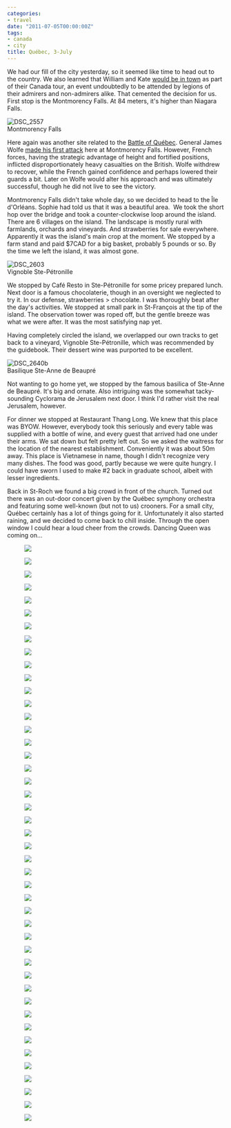 ```yaml
---
categories:
- travel
date: "2011-07-05T00:00:00Z"
tags:
- canada
- city
title: Québec, 3-July
---
```

We had our fill of the city yesterday, so it seemed like time to head out to the country. We also learned that William and Kate [would be in town](http://news.yahoo.com/prince-william-kate-undeterred-quebec-protests-174723189.html) as part of their Canada tour, an event undoubtedly to be attended by legions of their admirers and non-admirers alike. That cemented the decision for us. First stop is the Montmorency Falls. At 84 meters, it's higher than Niagara Falls.

<img title="DSC_2557" src="http://yentran.isamonkey.org/gallery/quebec-2/dsc_2557.jpg" />
<figcaption>Montmorency Falls</figcaption>

Here again was another site related to the [Battle of Québec](http://en.wikipedia.org/wiki/Battle_of_Quebec_%281759%29). General James Wolfe [made his first attack](http://en.wikipedia.org/wiki/Battle_of_Beauport) here at Montmorency Falls. However, French forces, having the strategic advantage of height and fortified positions, inflicted disproportionately heavy casualties on the British. Wolfe withdrew to recover, while the French gained confidence and perhaps lowered their guards a bit. Later on Wolfe would alter his approach and was ultimately successful, though he did not live to see the victory.

Montmorency Falls didn't take whole day, so we decided to head to the Île d'Orléans. Sophie had told us that it was a beautiful area.  We took the short hop over the bridge and took a counter-clockwise loop around the island. There are 6 villages on the island. The landscape is mostly rural with farmlands, orchards and vineyards. And strawberries for sale everywhere. Apparently it was the island's main crop at the moment. We stopped by a farm stand and paid $7CAD for a big basket, probably 5 pounds or so. By the time we left the island, it was almost gone.

<img title="DSC_2603" src="http://yentran.isamonkey.org/gallery/quebec-2/dsc_2603.jpg" />
<figcaption>Vignoble Ste-Pétronille</figcaption>

We stopped by Café Resto in Ste-Pétronille for some pricey prepared lunch. Next door is a famous chocolaterie, though in an oversight we neglected to try it. In our defense, strawberries > chocolate. I was thoroughly beat after the day's activities. We stopped at small park in St-François at the tip of the island. The observation tower was roped off, but the gentle breeze was what we were after. It was the most satisfying nap yet.

Having completely circled the island, we overlapped our own tracks to get back to a vineyard, Vignoble Ste-Pétronille, which was recommended by the guidebook. Their dessert wine was purported to be excellent.

<img title="DSC_2640b" src="http://yentran.isamonkey.org/gallery/quebec-2/dsc_2640b.jpg" />
<figcaption>Basilique Ste-Anne de Beaupré</figcaption>

Not wanting to go home yet, we stopped by the famous basilica of Ste-Anne de Beaupré. It's big and ornate. Also intriguing was the somewhat tacky-sounding Cyclorama de Jerusalem next door. I think I'd rather visit the real Jerusalem, however.

For dinner we stopped at Restaurant Thang Long. We knew that this place was BYOW. However, everybody took this seriously and every table was supplied with a bottle of wine, and every guest that arrived had one under their arms. We sat down but felt pretty left out. So we asked the waitress for the location of the nearest establishment. Conveniently it was about 50m away. This place is Vietnamese in name, though I didn't recognize very many dishes. The food was good, partly because we were quite hungry. I could have sworn I used to make #2 back in graduate school, albeit with lesser ingredients.

Back in St-Roch we found a big crowd in front of the church. Turned out there was an out-door concert given by the Québec symphony orchestra and featuring some well-known (but not to us) crooners. For a small city, Québec certainly has a lot of things going for it. Unfortunately it also started raining, and we decided to come back to chill inside. Through the open window I could hear a loud cheer from the crowds. Dancing Queen was coming on...


<figure>
  <img src="http://yentran.isamonkey.org/gallery/quebec-2/dsc_2389.jpg" />
</figure>
<figure>
  <img src="http://yentran.isamonkey.org/gallery/quebec-2/dsc_2394.jpg" />
</figure>
<figure>
  <img src="http://yentran.isamonkey.org/gallery/quebec-2/dsc_2413.jpg" />
</figure>
<figure>
  <img src="http://yentran.isamonkey.org/gallery/quebec-2/dsc_2425.jpg" />
</figure>
<figure>
  <img src="http://yentran.isamonkey.org/gallery/quebec-2/dsc_2439.jpg" />
</figure>
<figure>
  <img src="http://yentran.isamonkey.org/gallery/quebec-2/dsc_2457.jpg" />
</figure>
<figure>
  <img src="http://yentran.isamonkey.org/gallery/quebec-2/dsc_2468.jpg" />
</figure>
<figure>
  <img src="http://yentran.isamonkey.org/gallery/quebec-2/dsc_2477.jpg" />
</figure>
<figure>
  <img src="http://yentran.isamonkey.org/gallery/quebec-2/dsc_2489.jpg" />
</figure>
<figure>
  <img src="http://yentran.isamonkey.org/gallery/quebec-2/dsc_2497.jpg" />
</figure>
<figure>
  <img src="http://yentran.isamonkey.org/gallery/quebec-2/dsc_2500.jpg" />
</figure>
<figure>
  <img src="http://yentran.isamonkey.org/gallery/quebec-2/dsc_2502.jpg" />
</figure>
<figure>
  <img src="http://yentran.isamonkey.org/gallery/quebec-2/dsc_2512.jpg" />
</figure>
<figure>
  <img src="http://yentran.isamonkey.org/gallery/quebec-2/dsc_2528.jpg" />
</figure>
<figure>
  <img src="http://yentran.isamonkey.org/gallery/quebec-2/dsc_2535.jpg" />
</figure>
<figure>
  <img src="http://yentran.isamonkey.org/gallery/quebec-2/dsc_2570.jpg" />
</figure>
<figure>
  <img src="http://yentran.isamonkey.org/gallery/quebec-2/dsc_2577.jpg" />
</figure>
<figure>
  <img src="http://yentran.isamonkey.org/gallery/quebec-2/dsc_2581.jpg" />
</figure>
<figure>
  <img src="http://yentran.isamonkey.org/gallery/quebec-2/dsc_2583.jpg" />
</figure>
<figure>
  <img src="http://yentran.isamonkey.org/gallery/quebec-2/dsc_2585.jpg" />
</figure>
<figure>
  <img src="http://yentran.isamonkey.org/gallery/quebec-2/dsc_2598.jpg" />
</figure>
<figure>
  <img src="http://yentran.isamonkey.org/gallery/quebec-2/dsc_2600.jpg" />
</figure>
<figure>
  <img src="http://yentran.isamonkey.org/gallery/quebec-2/dsc_2601.jpg" />
</figure>
<figure>
  <img src="http://yentran.isamonkey.org/gallery/quebec-2/dsc_2602.jpg" />
</figure>
<figure>
  <img src="http://yentran.isamonkey.org/gallery/quebec-2/dsc_2612.jpg" />
</figure>
<figure>
  <img src="http://yentran.isamonkey.org/gallery/quebec-2/dsc_2616.jpg" />
</figure>
<figure>
  <img src="http://yentran.isamonkey.org/gallery/quebec-2/dsc_2619.jpg" />
</figure>
<figure>
  <img src="http://yentran.isamonkey.org/gallery/quebec-2/dsc_2620.jpg" />
</figure>
<figure>
  <img src="http://yentran.isamonkey.org/gallery/quebec-2/dsc_2623.jpg" />
</figure>
<figure>
  <img src="http://yentran.isamonkey.org/gallery/quebec-2/dsc_2625.jpg" />
</figure>
<figure>
  <img src="http://yentran.isamonkey.org/gallery/quebec-2/dsc_2627.jpg" />
</figure>
<figure>
  <img src="http://yentran.isamonkey.org/gallery/quebec-2/dsc_2629.jpg" />
</figure>
<figure>
  <img src="http://yentran.isamonkey.org/gallery/quebec-2/dsc_2631.jpg" />
</figure>
<figure>
  <img src="http://yentran.isamonkey.org/gallery/quebec-2/dsc_2632.jpg" />
</figure>
<figure>
  <img src="http://yentran.isamonkey.org/gallery/quebec-2/dsc_2634.jpg" />
</figure>
<figure>
  <img src="http://yentran.isamonkey.org/gallery/quebec-2/dsc_2640b.jpg" />
</figure>
<figure>
  <img src="http://yentran.isamonkey.org/gallery/quebec-2/dsc_2649.jpg" />
</figure>
<figure>
  <img src="http://yentran.isamonkey.org/gallery/quebec-2/dsc_2652.jpg" />
</figure>
<figure>
  <img src="http://yentran.isamonkey.org/gallery/quebec-2/dsc_2657.jpg" />
</figure>
<figure>
  <img src="http://yentran.isamonkey.org/gallery/quebec-2/dsc_2660.jpg" />
</figure>
<figure>
  <img src="http://yentran.isamonkey.org/gallery/quebec-2/dsc_2671.jpg" />
</figure>
<figure>
  <img src="http://yentran.isamonkey.org/gallery/quebec-2/dsc_2672.jpg" />
</figure>
<figure>
  <img src="http://yentran.isamonkey.org/gallery/quebec-2/dsc_2674.jpg" />
</figure>
<figure>
  <img src="http://yentran.isamonkey.org/gallery/quebec-2/dsc_2677.jpg" />
</figure>
<figure>
  <img src="http://yentran.isamonkey.org/gallery/quebec-2/dsc_2684.jpg" />
</figure>
